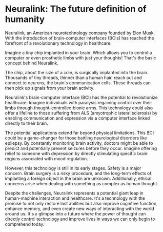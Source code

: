 # **Neuralink: The future definition of humanity**

Neuralink, an American neurotechnology company founded by Elon Musk. With the introduction of brain-computer interfaces (BCIs) has reached the forefront of a revolutionary technology in healthcare.

Imagine a tiny chip implanted in your brain. Which allows you to control a computer or even prosthetic limbs with just your thoughts! That's the basic concept behind Neuralink.

The chip, about the size of a coin, is surgically implanted into the brain. Thousands of tiny threads, thinner than a human hair, reach out and connect to neurons, the brain's communication cells. These threads can then pick up signals from your brain activity.

Neuralink's brain-computer interface (BCI) has the potential to revolutionize healthcare. Imagine individuals with paralysis regaining control over their limbs through thought-controlled bionic arms. This technology could also offer a lifeline to those suffering from ALS (amyotrophic lateral sclerosis) by enabling communication and expression via a computer interface linked directly to their brain.

The potential applications extend far beyond physical limitations. This BCI could be a game-changer for those battling neurological disorders like epilepsy. By constantly monitoring brain activity, doctors might be able to predict and potentially prevent seizures before they occur. Imagine offering relief to someone with depression by directly stimulating specific brain regions associated with mood regulation.

However, this technology is still in its early stages. Safety is a major concern. Brain surgery is a risky procedure, and the long-term effects of implanting a foreign object in the brain are unknown. Additionally, ethical concerns arise when dealing with something as complex as human thought.  

Despite the challenges, Neuralink represents a potential giant leap in human-machine interaction and healthcare. It's a technology with the promise to not only restore lost abilities but also improve cognitive function, enhance memory, and even create new ways of interacting with the world around us. It's a glimpse into a future where the power of thought can directly control technology and improve lives in ways we can only begin to comprehend today.
